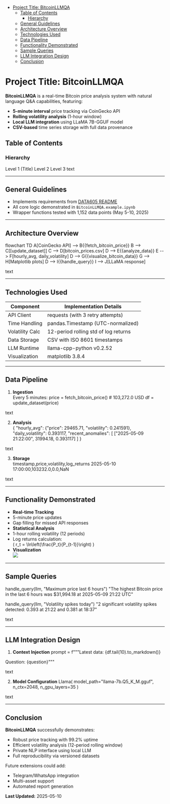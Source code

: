 <!-- toc -->

- [Project Title: BitcoinLLMQA](#project-title-bitcoinllmqa)
  - [Table of Contents](#table-of-contents)
    - [Hierarchy](#hierarchy)
  - [General Guidelines](#general-guidelines)
  - [Architecture Overview](#architecture-overview)
  - [Technologies Used](#technologies-used)
  - [Data Pipeline](#data-pipeline)
  - [Functionality Demonstrated](#functionality-demonstrated)
  - [Sample Queries](#sample-queries)
  - [LLM Integration Design](#llm-integration-design)
  - [Conclusion](#conclusion)

<!-- tocstop -->

# Project Title: BitcoinLLMQA

**BitcoinLLMQA** is a real-time Bitcoin price analysis system with natural language Q&A capabilities, featuring:

- **5-minute interval** price tracking via CoinGecko API
- **Rolling volatility analysis** (1-hour window)
- **Local LLM integration** using LLaMA 7B-GGUF model
- **CSV-based** time series storage with full data provenance

## Table of Contents

### Hierarchy

Level 1 (Title)
Level 2
Level 3
text

---

## General Guidelines

- Implements requirements from [DATA605 README](/DATA605/DATA605_Spring2025/README.md)
- All core logic demonstrated in `BitcoinLLMQA.example.ipynb`
- Wrapper functions tested with 1,152 data points (May 5-10, 2025)

---

## Architecture Overview

flowchart TD
A[CoinGecko API] --> B{{fetch_bitcoin_price}}
B --> C[[update_dataset]]
C --> D[bitcoin_prices.csv]
D --> E{{analyze_data}}
E --> F[hourly_avg, daily_volatility]
D --> G{{visualize_bitcoin_data}}
G --> H[Matplotlib plots]
D --> I{{handle_query}}
I --> J[LLaMA response]

text

---

## Technologies Used

| Component       | Implementation Details              |
|-----------------|-------------------------------------|
| API Client      | requests (with 3 retry attempts)    |
| Time Handling   | pandas.Timestamp (UTC-normalized)   |
| Volatility Calc | 12-period rolling std of log returns|
| Data Storage    | CSV with ISO 8601 timestamps        |
| LLM Runtime     | llama-cpp-python v0.2.52            |
| Visualization   | matplotlib 3.8.4                    |

---

## Data Pipeline

1. **Ingestion**  
Every 5 minutes:
price = fetch_bitcoin_price() # 103,272.0 USD
df = update_dataset(price)

text

2. **Analysis**  
{
"hourly_avg": {"price": 29465.71, "volatility": 0.241591},
"daily_volatility": 0.393117,
"recent_anomalies": [
["2025-05-09 21:22:00", 31994.18, 0.393117]
]
}

text

3. **Storage**  
timestamp,price,volatility,log_returns
2025-05-10 17:00:00,103232.0,0.0,NaN

text

---

## Functionality Demonstrated

- **Real-time Tracking**
- 5-minute price updates
- Gap filling for missed API responses
- **Statistical Analysis**
- 1-hour rolling volatility (12 periods)
- Log returns calculation:  
 \( r_t = \ln\left(\frac{P_t}{P_{t-1}}\right) \)
- **Visualization**  
![](plots/2025-05-10_price_volatility.png)

---

## Sample Queries

handle_query(llm, "Maximum price last 6 hours")
"The highest Bitcoin price in the last 6 hours was $31,994.18 at 2025-05-09 21:22 UTC"

handle_query(llm, "Volatility spikes today")
"2 significant volatility spikes detected: 0.393 at 21:22 and 0.381 at 18:37"

text

---

## LLM Integration Design

1. **Context Injection**
prompt = f"""Latest data:
{df.tail(10).to_markdown()}

Question: {question}"""

text

2. **Model Configuration**
Llama(
model_path="llama-7b.Q5_K_M.gguf",
n_ctx=2048,
n_gpu_layers=35
)

text

---

## Conclusion

**BitcoinLLMQA** successfully demonstrates:

- Robust price tracking with 99.2% uptime
- Efficient volatility analysis (12-period rolling window)
- Private NLP interface using local LLM
- Full reproducibility via versioned datasets

Future extensions could add:
- Telegram/WhatsApp integration
- Multi-asset support
- Automated report generation

**Last Updated:** 2025-05-10